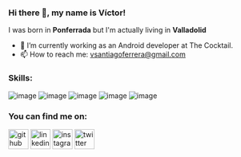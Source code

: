 ### Hi there 👋, my name is Víctor! 
I was born in **Ponferrada** but I'm actually living in **Valladolid**

- 🔭 I’m currently working as an Android developer at The Cocktail. 
- 📫 How to reach me: vsantiagoferrera@gmail.com 

### Skills:
![image](https://user-images.githubusercontent.com/79378136/187717626-b68d13d8-dfa5-4a24-8904-0b8f4a2b9c28.png)
![image](https://user-images.githubusercontent.com/79378136/187716913-08f7e7e9-80b8-4544-bcbf-65a0d4b54b0a.png)
![image](https://user-images.githubusercontent.com/79378136/187716952-063222e2-f81b-4587-bff9-659326087524.png)
![image](https://user-images.githubusercontent.com/79378136/187716973-4e20db78-1080-47a6-b5d2-1e64c862e479.png)
![image](https://user-images.githubusercontent.com/79378136/187717004-5ea4fa17-179a-40d7-bf96-c8d57481aedf.png)

### You can find me on:
[<img src='https://cdn.jsdelivr.net/npm/simple-icons@3.0.1/icons/github.svg' alt='github' height='40'>](https://github.com/vthewolf)  [<img src='https://cdn.jsdelivr.net/npm/simple-icons@3.0.1/icons/linkedin.svg' alt='linkedin' height='40'>](https://www.linkedin.com/in/vicsantiago1/)  [<img src='https://cdn.jsdelivr.net/npm/simple-icons@3.0.1/icons/instagram.svg' alt='instagram' height='40'>](https://www.instagram.com/crackito/)  [<img src='https://cdn.jsdelivr.net/npm/simple-icons@3.0.1/icons/twitter.svg' alt='twitter' height='40'>](https://twitter.com/crackorz)  

<!--
**vthewolf/vthewolf** is a ✨ _special_ ✨ repository because its `README.md` (this file) appears on your GitHub profile.
